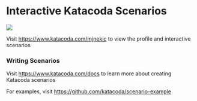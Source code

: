 # Interactive Katacoda Scenarios

[![](http://shields.katacoda.com/katacoda/mjnekic/count.svg)](https://www.katacoda.com/mjnekic "Get your profile on Katacoda.com")

Visit https://www.katacoda.com/mjnekic to view the profile and interactive scenarios

### Writing Scenarios
Visit https://www.katacoda.com/docs to learn more about creating Katacoda scenarios

For examples, visit https://github.com/katacoda/scenario-example
